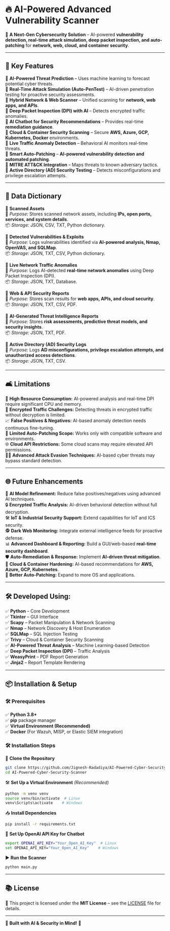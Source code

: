 # 🔥 AI-Powered Advanced Vulnerability Scanner

🚀 **A Next-Gen Cybersecurity Solution** – AI-powered **vulnerability detection, real-time attack simulation, deep packet inspection, and auto-patching** for **network, web, cloud, and container security**. 

---

## 🎯 Key Features

🔹 **AI-Powered Threat Prediction** – Uses machine learning to forecast potential cyber threats.  
🔹 **Real-Time Attack Simulation (Auto-PenTest)** – AI-driven penetration testing for proactive security assessments.  
🔹 **Hybrid Network & Web Scanner** – Unified scanning for **network, web apps, and APIs**.  
🔹 **Deep Packet Inspection (DPI) with AI** – Detects encrypted traffic anomalies.  
🔹 **AI Chatbot for Security Recommendations** – Provides real-time **remediation guidance**.  
🔹 **Cloud & Container Security Scanning** – Secure **AWS, Azure, GCP, Kubernetes, Docker** environments.  
🔹 **Live Traffic Anomaly Detection** – Behavioral AI monitors real-time threats.  
🔹 **Smart Auto-Patching** – **AI-powered vulnerability detection and automated patching**.  
🔹 **MITRE ATT&CK Integration** – Maps threats to known adversary tactics.  
🔹 **Active Directory (AD) Security Testing** – Detects misconfigurations and privilege escalation attempts.  

---

## 📂 Data Dictionary

🔹 **Scanned Assets**  
📌 *Purpose:* Stores scanned network assets, including **IPs, open ports, services, and system details**.  
📦 *Storage:* JSON, CSV, TXT, Python dictionary.  

🔹 **Detected Vulnerabilities & Exploits**  
📌 *Purpose:* Logs vulnerabilities identified via **AI-powered analysis, Nmap, OpenVAS, and SQLMap**.  
📦 *Storage:* JSON, TXT, CSV, Python dictionary.  

🔹 **Live Network Traffic Anomalies**  
📌 *Purpose:* Logs AI-detected **real-time network anomalies** using Deep Packet Inspection (DPI).  
📦 *Storage:* JSON, TXT, Database.  

🔹 **Web & API Security Reports**  
📌 *Purpose:* Stores scan results for **web apps, APIs, and cloud security**.  
📦 *Storage:* JSON, TXT, CSV, PDF.  

🔹 **AI-Generated Threat Intelligence Reports**  
📌 *Purpose:* Stores **risk assessments, predictive threat models, and security insights**.  
📦 *Storage:* JSON, TXT, PDF.  

🔹 **Active Directory (AD) Security Logs**  
📌 *Purpose:* Logs **AD misconfigurations, privilege escalation attempts, and unauthorized access detections**.  
📦 *Storage:* JSON, TXT, CSV.  

---

## 🛋️ Limitations

🚀 **High Resource Consumption:** AI-powered analysis and real-time DPI require significant CPU and memory.  
🔎 **Encrypted Traffic Challenges:** Detecting threats in encrypted traffic without decryption is limited.  
📈 **False Positives & Negatives:** AI-based anomaly detection needs continuous fine-tuning.  
🔄 **Limited Auto-Patching Scope:** Works only with compatible software and environments.  
🌐 **Cloud API Restrictions:** Some cloud scans may require elevated API permissions.  
👨‍💻 **Advanced Attack Evasion Techniques:** AI-based cyber threats may bypass standard detection.  

---

## 🌐 Future Enhancements

🧠 **AI Model Refinement:** Reduce false positives/negatives using advanced AI techniques.  
🔒 **Encrypted Traffic Analysis:** AI-driven behavioral detection without full decryption.  
🛠 **IoT & Industrial Security Support:** Extend capabilities for IoT and ICS security.  
🕵️ **Dark Web Monitoring:** Integrate external intelligence feeds for proactive defense.  
📊 **Advanced Dashboard & Reporting:** Build a GUI/web-based **real-time security dashboard**.  
🛡 **Auto-Remediation & Response:** Implement **AI-driven threat mitigation**.  
💨 **Cloud & Container Hardening:** AI-based recommendations for **AWS, Azure, GCP, Kubernetes**.  
🔄 **Better Auto-Patching:** Expand to more OS and applications.  

---

## 🛠️ Developed Using:

✅ **Python** – Core Development  
✅ **Tkinter** – GUI Interface  
✅ **Scapy** – Packet Manipulation & Network Scanning  
✅ **Nmap** – Network Discovery & Host Enumeration  
✅ **SQLMap** – SQL Injection Testing  
✅ **Trivy** – Cloud & Container Security Scanning  
✅ **AI-Powered Threat Analysis** – Machine Learning-based Detection  
✅ **Deep Packet Inspection (DPI)** – Traffic Analysis  
✅ **WeasyPrint** – PDF Report Generation  
✅ **Jinja2** – Report Template Rendering  

---

## 📦 Installation & Setup

### 🛠 Prerequisites
✅ **Python 3.8+**  
✅ **pip** package manager  
✅ **Virtual Environment (Recommended)**  
✅ **Docker** (For Wazuh, MISP, or Elastic SIEM integration)  

### 🛠 Installation Steps

🚀 **Clone the Repository**
```bash
git clone https://github.com/Jignesh-Radadiya/AI-Powered-Cyber-Security-Scanner.git
cd AI-Powered-Cyber-Security-Scanner
```

🛠 **Set Up a Virtual Environment** *(Recommended)*
```bash
python -m venv venv
source venv/bin/activate  # Linux
venv\Scripts\activate    # Windows
```

📥 **Install Dependencies**
```bash
pip install -r requirements.txt
```
🔑 **Set Up OpenAI API Key for Chatbot**
```bash
export OPENAI_API_KEY="Your_Open_AI_Key"  # Linux
set OPENAI_API_KEY="Your_Open_AI_Key"    # Windows
```
▶️ **Run the Scanner**
```bash
python main.py
```

---

## 📚 License
🔹 This project is licensed under the **MIT License** – see the [LICENSE](LICENSE) file for details.

---

🚀 **Built with AI & Security in Mind!** 🔐



